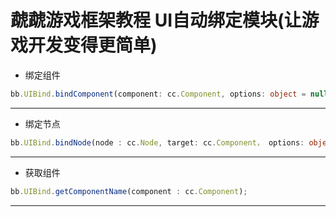 # 虣虣游戏框架教程 UI自动绑定模块(让游戏开发变得更简单)

- 绑定组件

```typescript
bb.UIBind.bindComponent(component: cc.Component, options: object = null);
```
---

- 绑定节点

```typescript
bb.UIBind.bindNode(node : cc.Node, target: cc.Component， options: object = null);
```
---

- 获取组件

```typescript
bb.UIBind.getComponentName(component : cc.Component);
```
---


